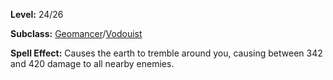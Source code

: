 <!-- TITLE: Spell: Earthquake -->
<!-- SUBTITLE:  -->

**Level:** 24/26

**Subclass:** [Geomancer](geomancer)/[Vodouist](vodouist)

**Spell Effect:** Causes the earth to tremble around you, causing between 342 and 420 damage to all nearby enemies.
